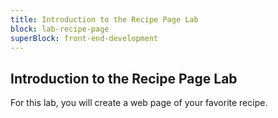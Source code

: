 ```yaml
---
title: Introduction to the Recipe Page Lab
block: lab-recipe-page
superBlock: front-end-development
---
```


## Introduction to the Recipe Page Lab

For this lab, you will create a web page of your favorite recipe.
